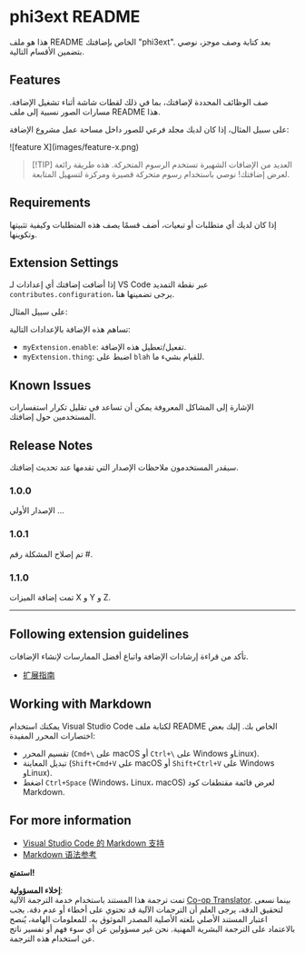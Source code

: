 <!--
CO_OP_TRANSLATOR_METADATA:
{
  "original_hash": "be0b2937160c486180ded27e4f14adeb",
  "translation_date": "2025-07-16T16:51:25+00:00",
  "source_file": "code/07.Lab/01/Apple/phi3ext/README.md",
  "language_code": "ar"
}
-->
# phi3ext README

هذا هو ملف README الخاص بإضافتك "phi3ext". بعد كتابة وصف موجز، نوصي بتضمين الأقسام التالية.

## Features

صف الوظائف المحددة لإضافتك، بما في ذلك لقطات شاشة أثناء تشغيل الإضافة. مسارات الصور نسبية إلى ملف README هذا.

على سبيل المثال، إذا كان لديك مجلد فرعي للصور داخل مساحة عمل مشروع الإضافة:

\!\[feature X\]\(images/feature-x.png\)

> [!TIP] العديد من الإضافات الشهيرة تستخدم الرسوم المتحركة. هذه طريقة رائعة لعرض إضافتك! نوصي باستخدام رسوم متحركة قصيرة ومركزة لتسهيل المتابعة.

## Requirements

إذا كان لديك أي متطلبات أو تبعيات، أضف قسمًا يصف هذه المتطلبات وكيفية تثبيتها وتكوينها.

## Extension Settings

إذا أضافت إضافتك أي إعدادات لـ VS Code عبر نقطة التمديد `contributes.configuration`، يرجى تضمينها هنا.

على سبيل المثال:

تساهم هذه الإضافة بالإعدادات التالية:

* `myExtension.enable`: تفعيل/تعطيل هذه الإضافة.
* `myExtension.thing`: اضبط على `blah` للقيام بشيء ما.

## Known Issues

الإشارة إلى المشاكل المعروفة يمكن أن تساعد في تقليل تكرار استفسارات المستخدمين حول إضافتك.

## Release Notes

سيقدر المستخدمون ملاحظات الإصدار التي تقدمها عند تحديث إضافتك.

### 1.0.0

الإصدار الأولي ...

### 1.0.1

تم إصلاح المشكلة رقم #.

### 1.1.0

تمت إضافة الميزات X و Y و Z.

---

## Following extension guidelines

تأكد من قراءة إرشادات الإضافة واتباع أفضل الممارسات لإنشاء الإضافات.

* [扩展指南](https://code.visualstudio.com/api/references/extension-guidelines?WT.mc_id=aiml-137032-kinfeylo)

## Working with Markdown

يمكنك استخدام Visual Studio Code لكتابة ملف README الخاص بك. إليك بعض اختصارات المحرر المفيدة:

* تقسيم المحرر (`Cmd+\` على macOS أو `Ctrl+\` على Windows وLinux).
* تبديل المعاينة (`Shift+Cmd+V` على macOS أو `Shift+Ctrl+V` على Windows وLinux).
* اضغط `Ctrl+Space` (Windows، Linux، macOS) لعرض قائمة مقتطفات كود Markdown.

## For more information

* [Visual Studio Code 的 Markdown 支持](http://code.visualstudio.com/docs/languages/markdown?WT.mc_id=aiml-137032-kinfeylo)
* [Markdown 语法参考](https://help.github.com/articles/markdown-basics/)

**استمتع!**

**إخلاء المسؤولية**:  
تمت ترجمة هذا المستند باستخدام خدمة الترجمة الآلية [Co-op Translator](https://github.com/Azure/co-op-translator). بينما نسعى لتحقيق الدقة، يرجى العلم أن الترجمات الآلية قد تحتوي على أخطاء أو عدم دقة. يجب اعتبار المستند الأصلي بلغته الأصلية المصدر الموثوق به. للمعلومات الهامة، يُنصح بالاعتماد على الترجمة البشرية المهنية. نحن غير مسؤولين عن أي سوء فهم أو تفسير ناتج عن استخدام هذه الترجمة.